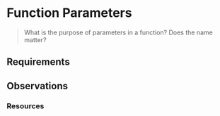 # Function Parameters

> What is the purpose of parameters in a function?  Does the name matter?

## Requirements

## Observations

### Resources
